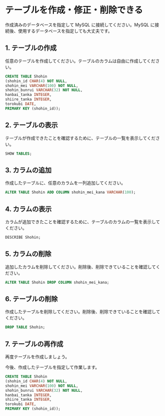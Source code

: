 # テーブルを作成・修正・削除できる

作成済みのデータベースを指定して MySQL に接続してください。MySQL に接続後、使用するデータベースを指定しても大丈夫です。

## 1. テーブルの作成

任意のテーブルを作成してください。テーブルのカラムは自由に作成してください。

```sql
CREATE TABLE Shohin
(shohin_id CHAR(4) NOT NULL,
shohin_mei VARCHAR(100) NOT NULL,
shohin_bunrui VARCHAR(32) NOT NULL,
hanbai_tanka INTEGER,
shiire_tanka INTEGER,
torokubi DATE,
PRIMARY KEY (shohin_id));
```

## 2. テーブルの表示

テーブルが作成できたことを確認するために、テーブルの一覧を表示してください。

```sql
SHOW TABLES;
```

## 3. カラムの追加

作成したテーブルに、任意のカラムを一列追加してください。

```sql
ALTER TABLE Shohin ADD COLUMN shohin_mei_kana VARCHAR(100);
```

## 4. カラムの表示

カラムが追加できたことを確認するために、テーブルのカラムの一覧を表示してください。

```sql
DESCRIBE Shohin;
```

## 5. カラムの削除

追加したカラムを削除してください。削除後、削除できていることを確認してください。

```sql
ALTER TABLE Shohin DROP COLUMN shohin_mei_kana;
```

## 6. テーブルの削除

作成したテーブルを削除してください。削除後、削除できていることを確認してください。

```sql
DROP TABLE Shohin;
```

## 7. テーブルの再作成

再度テーブルを作成しましょう。

今後、作成したテーブルを指定して作業します。

```sql
CREATE TABLE Shohin
(shohin_id CHAR(4) NOT NULL,
shohin_mei VARCHAR(100) NOT NULL,
shohin_bunrui VARCHAR(32) NOT NULL,
hanbai_tanka INTEGER,
shiire_tanka INTEGER,
torokubi DATE,
PRIMARY KEY (shohin_id));
```
